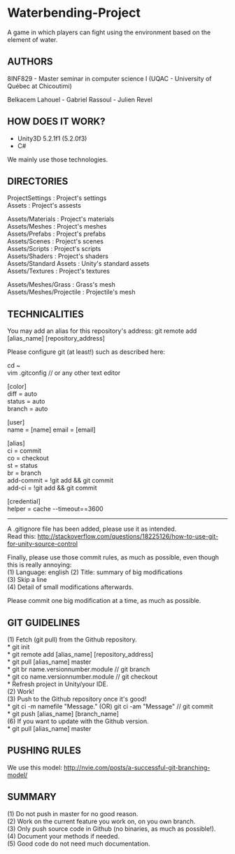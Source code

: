 # Waterbending-Project  
A game in which players can fight using the environment based on the element of water.  
  
## AUTHORS  
8INF829 - Master seminar in computer science I (UQAC - University of Québec at Chicoutimi)  
  
Belkacem Lahouel - Gabriel Rassoul - Julien Revel  
  
## HOW DOES IT WORK?  
- Unity3D 5.2.1f1 (5.2.0f3)  
- C#  
  
We mainly use those technologies.  
  
## DIRECTORIES  
ProjectSettings : Project's settings  
Assets 			: Project's assests  
  
Assets/Materials 		: Project's materials  
Assets/Meshes			: Project's meshes  
Assets/Prefabs			: Project's prefabs  
Assets/Scenes			: Project's scenes  
Assets/Scripts			: Project's scripts  
Assets/Shaders			: Project's shaders  
Assets/Standard Assets	: Unity's standard assets  
Assets/Textures			: Project's textures  
  
Assets/Meshes/Grass			: Grass's mesh  
Assets/Meshes/Projectile	: Projectile's mesh  
  
## TECHNICALITIES  
You may add an alias for this repository's address: git remote add [alias_name] [repository_address]  
  
Please configure git (at least!) such as described here:  
  
cd ~  
vim .gitconfig // or any other text editor  
  
[color]  
	diff = auto  
	status = auto  
	branch = auto  
  
[user]  
	name = [name] 
	email = [email]  
  
[alias]  
	ci = commit  
	co = checkout  
	st = status  
	br = branch  
	add-commit = !git add && git commit  
	add-ci = !git add && git commit  
  
[credential]  
	helper = cache --timeout==3600  
  
-----  
  
A .gitignore file has been added, please use it as intended.  
Read this: http://stackoverflow.com/questions/18225126/how-to-use-git-for-unity-source-control  
  
Finally, please use those commit rules, as much as possible, even though this is really annoying:  
(1) Language: english 
(2)	Title: summary of big modifications  
(3)	Skip a line  
(4)	Detail of small modifications afterwards.  
  
Please commit one big modification at a time, as much as possible.  
  
## GIT GUIDELINES  
(1) Fetch (git pull) from the Github repository.  
	* git init  
	* git remote add [alias_name] [repository_address]  
	* git pull [alias_name] master  
	* git br name.versionnumber.module // git branch  
	* git co name.versionnumber.module // git checkout  
	* Refresh project in Unity/your IDE.  
(2) Work!  
(3) Push to the Github repository once it's good!  
	* git ci -m namefile "Message." (OR) git ci -am "Message" // git commit  
	* git push [alias_name] [branch_name]  
(6) If you want to update with the Github version.  
	* git pull [alias_name] master  
  
## PUSHING RULES  
We use this model: http://nvie.com/posts/a-successful-git-branching-model/  
  
## SUMMARY  
(1) Do not push in master for no good reason.  
(2) Work on the current feature you work on, on you own branch.  
(3) Only push source code in Github (no binaries, as much as possible!).  
(4) Document your methods if needed.  
(5) Good code do not need much documentation.  
  
